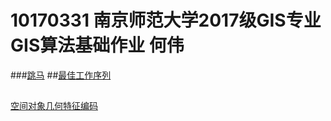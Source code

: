 10170331 南京师范大学2017级GIS专业GIS算法基础作业  何伟
====================================================
###[跳马](https://shiziru.github.io/跳马.html)
##[最佳工作序列](https://shiziru.github.io/工作序列.html)
##
[空间对象几何特征编码](https://shiziru.github.io/编码%20.html)
